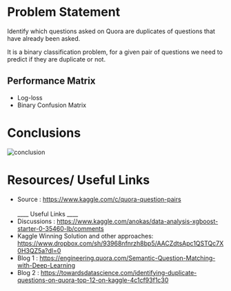 # Problem Statement

Identify which questions asked on Quora are duplicates of questions that have already been asked.

It is a binary classification problem, for a given pair of questions we need to predict if they are duplicate or not.


## Performance Matrix

- Log-loss 
- Binary Confusion Matrix

# Conclusions 

![conclusion](https://user-images.githubusercontent.com/42304018/71747126-df9f0680-2e94-11ea-90f5-d5e202580993.png)


# Resources/ Useful Links 
- Source : https://www.kaggle.com/c/quora-question-pairs
<br><br>____ Useful Links ____
- Discussions : https://www.kaggle.com/anokas/data-analysis-xgboost-starter-0-35460-lb/comments
- Kaggle Winning Solution and other approaches: https://www.dropbox.com/sh/93968nfnrzh8bp5/AACZdtsApc1QSTQc7X0H3QZ5a?dl=0
- Blog 1 : https://engineering.quora.com/Semantic-Question-Matching-with-Deep-Learning
- Blog 2 : https://towardsdatascience.com/identifying-duplicate-questions-on-quora-top-12-on-kaggle-4c1cf93f1c30
